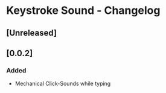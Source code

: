 <!-- Keep a Changelog guide -> https://keepachangelog.com -->

# Keystroke Sound - Changelog

## [Unreleased]

## [0.0.2]
### Added
- Mechanical Click-Sounds while typing
